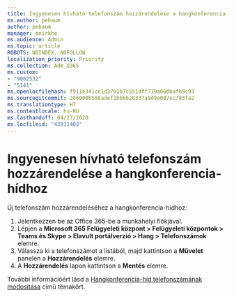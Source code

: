 ```yaml
---
title: Ingyenesen hívható telefonszám hozzárendelése a hangkonferencia-hídhoz
ms.author: pebaum
author: pebaum
manager: mnirkhe
ms.audience: Admin
ms.topic: article
ROBOTS: NOINDEX, NOFOLLOW
localization_priority: Priority
ms.collection: Adm_O365
ms.custom:
- "9002532"
- "5141"
ms.openlocfilehash: f911e341ce1d370107c551dff719a06dbafb9c93
ms.sourcegitcommit: 286000b588adef1bbbb28337a9d9e087ec783fa2
ms.translationtype: HT
ms.contentlocale: hu-HU
ms.lasthandoff: 04/27/2020
ms.locfileid: "43911403"
---
```

# <a name="assign-a-toll-free-number-to-your-audio-conferencing-bridge"></a>Ingyenesen hívható telefonszám hozzárendelése a hangkonferencia-hídhoz

Új telefonszám hozzárendeléséhez a hangkonferencia-hídhoz:

1. Jelentkezzen be az Office 365-be a munkahelyi fiókjával.
2. Lépjen a **Microsoft 365 Felügyeleti központ > Felügyeleti központok > Teams és Skype > Elavult portálverzió > Hang > Telefonszámok** elemre.
3. Válassza ki a telefonszámot a listából, majd kattintson a **Művelet** panelen a **Hozzárendelés** elemre.
4. A **Hozzárendelés** lapon kattintson a **Mentés** elemre.

További információért lásd a [Hangkonferencia-híd telefonszámának módosítása](https://docs.microsoft.com/MicrosoftTeams/change-the-phone-numbers-on-your-audio-conferencing-bridge) című témakört.
